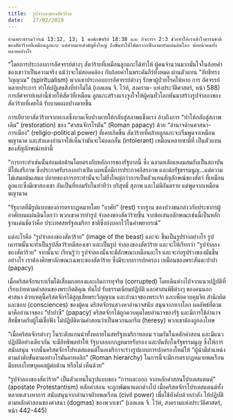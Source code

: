 ```yaml
---
title:  รูปจำลองของสัตว์ร้าย
date:   27/02/2019
---
```


`อ่านพระธรรมวิวรณ์ 13:12, 13; 1 พงศ์กษัตริย์ 18:38 และ กิจการฯ 2:3 ช่วยทำให้เราเข้าใจธรรมชาติของสัตว์ร้ายที่เหมือนลูกแกะ แต่ทำหมายสำคัญยิ่งใหญ่ ถึงขั้นทำให้ไฟตกจากฟ้าลงมายังแผ่นดินโลก ต่อหน้าคนทั้งหลายอย่างไร`

“โดยการประกอบการอัศจรรย์ต่างๆ สัตว์ร้ายที่เหมือนลูกแกะได้ทำให้ ผู้คนจำนวนมากมั่นใจในถ้อยคำของเขาว่าเป็นความจริง แม้ว่าจะไม่สอดคล้อง กับถ้อยคำในพระคัมภีร์ทั้งหมด ผ่านตัวแทน “ลัทธิทรงวิญญาณ” (spiritualism) พวกเขาประกอบการอัศจรรย์ต่างๆ รักษาผู้ป่วยโรคให้หาย การ อัศจรรย์หลายประการ ทำให้ปฏิเสธสิ่งที่ทำไม่ได้ (เอลเลน จี. ไว้ท์, สงคราม- แห่งประวัติศาสตร์, หน้า 588) การอัศจรรย์เหล่านี้ช่วยให้สัตว์ที่เหมือน ลูกแกะสร้างแรงจูงใจให้ผู้คนทั่วโลกหันมาสร้างรูปจำลองของสัตว์ร้ายที่เคยได้ รับบาดแผลปางตายขึ้น

การเยียวยาสัตว์ร้ายจากทะเลซึ่งบาดเจ็บปางตายให้กลับสู่สภาพแข็งแรง อ้างถึงการ “ทำให้กลับสู่สภาพเดิม” (restoration) ของ “ศาสนจักรโรมัน” (Roman papacy) ด้วย “อำนาจด้านศาสนา-การเมือง” (religio-political power) ที่เคยเกิดขึ้น สัตว์ร้ายที่คล้ายลูกแกะจะเริ่มพูดจาเหมือนพญานาค และสำแดงอำนาจให้เห็นว่ามันจะไม่อดกลั้น (intolerant) เหมือนหลายชาติที่ เป็นตัวแทนของสัญลักษณ์เหล่านี้

“การกระทำเช่นนั้นย่อมต่อต้านโดยตรงกับหลักการของรัฐบาลนี้ ซึ่ง ฉลาดหลักแหลมสมกับเป็นสถาบันที่ให้เสรีภาพ ซึ่งประกาศรับรองอย่างเปิด เผยเมื่อมีการประกาศอิสรภาพ และต่อรัฐธรรมนูญ...แต่ความไม่เสมอต้นเสมอ ปลายของการกระทำนั้นจะไม่ยิ่งใหญ่กว่าการเป็นตัวแทนสัญลักษณ์ของสัตว์ ที่เหมือนลูกแกะซึ่งมีเขาสองเขา อันเป็นที่ยอมรับในท่าทีว่า บริสุทธิ์ สุภาพ และไม่มีอันตราย แต่พูดจากเหมือนพญานาค

“รัฐบาลที่มีรูปแบบของการตรากฎหมายโดย “อาศัย” (rest) รากฐาน ของปวงชนกล่าวกับประชากรผู้อาศัยบนแผ่นดินโลกว่า พวกเขาควรทำรูป จำลองของสัตว์ร้ายขึ้น จากข้อเสนอลักษณะเช่นนี้เป็นหลักฐานเด่นชัดว่าคือ ประเทศสหรัฐอเมริกา ชาติซึ่งบ่งบอกไว้ในคำพยากรณ์”

แต่อะไรคือ “รูปจำลองของสัตว์ร้าย” (image of the beast) และจะ ขึ้นเป็นรูปร่างอย่างไร รูปเคารพนั้นจะทำเป็นรูปสัตว์ร้ายมีสองเขา และเป็นรูป จำลองของสัตว์ร้าย และจะให้เรียกว่า “รูปจำลองของสัตว์ร้าย” จากนั้นจะ เรียนรู้ว่า รูปจำลองนั้นจะมีลักษณะเหมือนอะไร และจะก่อรูปร่างของมันขึ้น อย่างไร เราต้องศึกษาลักษณะเฉพาะของสัตว์ร้าย ซึ่งมีระบบการปกครอง เหมือนของพระสันตะปาปา (papacy)

เมื่อคริสตจักรแรกเริ่มได้เสื่อมถอยลงและเกิดการทุจริต (corrupted) โดยเดินห่างไปจากแนวปฏิบัติที่เรียบง่ายตามคำสอนของพระกิตติคุณ หันไป รับธรรมเนียมปฏิบัติ และศาสนพิธีต่างๆ ของคนนอกศาสนา ด้วยเหตุนี้คริสตจักรได้สูญเสียพระวิญญาณ และอำนาจของพระเจ้า และเพื่อควบคุมจิต สำนึกผิดและชอบ (consciences) ของผู้คน คริสตจักรแสวงหาอำนาจสนับ สนุนจากทางโลก ผลลัพธ์ที่ตามมาคืออำนาจของ “ปาปาซี” (papacy) คริสตจักรได้ถูกควบคุมโดยอำนาจของรัฐ และมีการใช้อำนาจสิทธิ์ขาดกับผู้ไม่เชื่อฟัง ไม่ปฏิบัติตามคำสอนว่าเป็นพวกนอกรีต (heresy) พวกเขาต้องถูกลงโทษ

“เมื่อคริสตจักรต่างๆ ในระดับแกนนำทั้งหลายในสหรัฐอเมริกาหลอม รวมกันในหลักคำสอน และมีแนวปฏิบัติอย่างเดียวกัน จะมีอิทธิพลทำให้ รัฐบาลออกกฎหมายรับรอง และบันทึกในรัฐธรรมนูญ ซึ่งให้การสนับสนุน จากนั้นคริสตจักรโปรเตสแตนต์ในอเมริกาจะร่างรูปแบบการปกครองใหม่ให้ “ผู้นำมีตำแหน่งตามลำดับขั้นตามอย่างโรมันคาทอลิก” (Roman hierarchy) ในการนี้จะมีการตรากฎหมายพลเรือน มีบทลงโทษบุคคลผู้ต่อต้าน หรือไม่ เห็นด้วย”

“รูปจำลองของสัตว์ร้าย” เป็นตัวแทนในรูปแบบของ “การผละออก จากหลักคำสอนโปรเตสแตนต์” (apostate Protestantism) หลักคำสอน จะถูกพัฒนาแตกต่างไป เมื่อคริสตจักรโปรเตสแตนต์ทั้งหลายแสวงหาการ สนับสนุนจากอำนาจฝ่ายพลเรือน (civil power) เพื่อใช้บังคับด้วยกำลัง ให้ปฏิบัติตามหลักคำสอนของศาสนา (dogmas) ของพวกเขา” (เอลเลน จี. ไว้ท์, สงครามแห่งประวัติศาสตร์, หน้า 442-445)